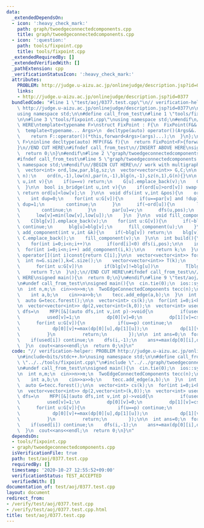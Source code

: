 ```yaml
---
data:
  _extendedDependsOn:
  - icon: ':heavy_check_mark:'
    path: graph/twoedgeconnectedcomponents.cpp
    title: graph/twoedgeconnectedcomponents.cpp
  - icon: ':question:'
    path: tools/fixpoint.cpp
    title: tools/fixpoint.cpp
  _extendedRequiredBy: []
  _extendedVerifiedWith: []
  _pathExtension: cpp
  _verificationStatusIcon: ':heavy_check_mark:'
  attributes:
    PROBLEM: http://judge.u-aizu.ac.jp/onlinejudge/description.jsp?id=0377
    links:
    - http://judge.u-aizu.ac.jp/onlinejudge/description.jsp?id=0377
  bundledCode: "#line 1 \"test/aoj/0377.test.cpp\"\n// verification-helper: PROBLEM\
    \ http://judge.u-aizu.ac.jp/onlinejudge/description.jsp?id=0377\n\n#include<bits/stdc++.h>\n\
    using namespace std;\n\n#define call_from_test\n#line 1 \"tools/fixpoint.cpp\"\
    \n\n#line 3 \"tools/fixpoint.cpp\"\nusing namespace std;\n#endif\n//BEGIN CUT\
    \ HERE\ntemplate<typename F>\nstruct FixPoint : F{\n  FixPoint(F&& f):F(forward<F>(f)){}\n\
    \  template<typename... Args>\n  decltype(auto) operator()(Args&&... args) const{\n\
    \    return F::operator()(*this,forward<Args>(args)...);\n  }\n};\ntemplate<typename\
    \ F>\ninline decltype(auto) MFP(F&& f){\n  return FixPoint<F>{forward<F>(f)};\n\
    }\n//END CUT HERE\n#ifndef call_from_test\n//INSERT ABOVE HERE\nsigned main(){\n\
    \  return 0;\n}\n#endif\n#line 2 \"graph/twoedgeconnectedcomponents.cpp\"\n\n\
    #ifndef call_from_test\n#line 5 \"graph/twoedgeconnectedcomponents.cpp\"\nusing\
    \ namespace std;\n#endif\n//BEGIN CUT HERE\n// work with multigraph\nstruct TwoEdgeConnectedComponents{\n\
    \  vector<int> ord,low,par,blg,sz;\n  vector<vector<int>> G,C;\n\n  TwoEdgeConnectedComponents(int\
    \ n):\n    ord(n,-1),low(n),par(n,-1),blg(n,-1),sz(n,1),G(n){}\n\n  void add_edge(int\
    \ u,int v){\n    if(u==v) return;\n    G[u].emplace_back(v);\n    G[v].emplace_back(u);\n\
    \  }\n\n  bool is_bridge(int u,int v){\n    if(ord[u]>ord[v]) swap(u,v);\n   \
    \ return ord[u]<low[v];\n  }\n\n  void dfs(int v,int &pos){\n    ord[v]=low[v]=pos++;\n\
    \    int dup=0;\n    for(int u:G[v]){\n      if(u==par[v] and !dup){\n       \
    \ dup=1;\n        continue;\n      }\n      if(~ord[u]){\n        low[v]=min(low[v],ord[u]);\n\
    \        continue;\n      }\n      par[u]=v;\n      dfs(u,pos);\n      sz[v]+=sz[u];\n\
    \      low[v]=min(low[v],low[u]);\n    }\n  }\n\n  void fill_component(int v){\n\
    \    C[blg[v]].emplace_back(v);\n    for(int u:G[v]){\n      if(~blg[u]||is_bridge(u,v))\
    \ continue;\n      blg[u]=blg[v];\n      fill_component(u);\n    }\n  }\n\n  void\
    \ add_component(int v,int &k){\n    if(~blg[v]) return;\n    blg[v]=k++;\n   \
    \ C.emplace_back();\n    fill_component(v);\n  }\n\n  int build(){\n    int n=G.size(),pos=0;\n\
    \    for(int i=0;i<n;i++)\n      if(ord[i]<0) dfs(i,pos);\n\n    int k=0;\n  \
    \  for(int i=0;i<n;i++) add_component(i,k);\n\n    return k;\n  }\n\n  const vector<int>&\
    \ operator[](int i)const{return C[i];}\n\n  vector<vector<int>> forest(){\n  \
    \  int n=G.size(),k=C.size();\n    vector<vector<int>> T(k);\n    for(int v=0;v<n;v++)\n\
    \      for(int u:G[v])\n        if(blg[v]!=blg[u])\n          T[blg[v]].emplace_back(blg[u]);\n\
    \    return T;\n  }\n};\n//END CUT HERE\n#ifndef call_from_test\n//INSERT ABOVE\
    \ HERE\nsigned main(){\n  return 0;\n}\n#endif\n#line 9 \"test/aoj/0377.test.cpp\"\
    \n#undef call_from_test\n\nsigned main(){\n  cin.tie(0);\n  ios::sync_with_stdio(0);\n\
    \n  int n,m;\n  cin>>n>>m;\n  TwoEdgeConnectedComponents tecc(n);\n  for(int i=0;i<m;i++){\n\
    \    int a,b;\n    cin>>a>>b;\n    tecc.add_edge(a,b);\n  }\n  int k=tecc.build();\n\
    \  auto G=tecc.forest();\n\n  vector<int> cs(k);\n  for(int i=0;i<k;i++) cs[i]=tecc[i].size();\n\
    \n  vector<vector<int>> dp(2,vector<int>(k,0));\n  vector<int> used(k,0);\n  auto\
    \ dfs=\n    MFP([&](auto dfs,int v,int p)->void{\n          if(used[v]) return;\n\
    \          used[v]=1;\n          dp[0][v]=0;\n          dp[1][v]=cs[v];\n    \
    \      for(int u:G[v]){\n            if(u==p) continue;\n            dfs(u,v);\n\
    \            dp[0][v]+=max(dp[0][u],dp[1][u]);\n            dp[1][v]+=dp[0][u];\n\
    \          }\n          return;\n        });\n\n  int ans=0;\n  for(int i=0;i<k;i++){\n\
    \    if(used[i]) continue;\n    dfs(i,-1);\n    ans+=max(dp[0][i],dp[1][i]);\n\
    \  }\n  cout<<ans<<endl;\n  return 0;\n}\n"
  code: "// verification-helper: PROBLEM http://judge.u-aizu.ac.jp/onlinejudge/description.jsp?id=0377\n\
    \n#include<bits/stdc++.h>\nusing namespace std;\n\n#define call_from_test\n#include\
    \ \"../../tools/fixpoint.cpp\"\n#include \"../../graph/twoedgeconnectedcomponents.cpp\"\
    \n#undef call_from_test\n\nsigned main(){\n  cin.tie(0);\n  ios::sync_with_stdio(0);\n\
    \n  int n,m;\n  cin>>n>>m;\n  TwoEdgeConnectedComponents tecc(n);\n  for(int i=0;i<m;i++){\n\
    \    int a,b;\n    cin>>a>>b;\n    tecc.add_edge(a,b);\n  }\n  int k=tecc.build();\n\
    \  auto G=tecc.forest();\n\n  vector<int> cs(k);\n  for(int i=0;i<k;i++) cs[i]=tecc[i].size();\n\
    \n  vector<vector<int>> dp(2,vector<int>(k,0));\n  vector<int> used(k,0);\n  auto\
    \ dfs=\n    MFP([&](auto dfs,int v,int p)->void{\n          if(used[v]) return;\n\
    \          used[v]=1;\n          dp[0][v]=0;\n          dp[1][v]=cs[v];\n    \
    \      for(int u:G[v]){\n            if(u==p) continue;\n            dfs(u,v);\n\
    \            dp[0][v]+=max(dp[0][u],dp[1][u]);\n            dp[1][v]+=dp[0][u];\n\
    \          }\n          return;\n        });\n\n  int ans=0;\n  for(int i=0;i<k;i++){\n\
    \    if(used[i]) continue;\n    dfs(i,-1);\n    ans+=max(dp[0][i],dp[1][i]);\n\
    \  }\n  cout<<ans<<endl;\n  return 0;\n}\n"
  dependsOn:
  - tools/fixpoint.cpp
  - graph/twoedgeconnectedcomponents.cpp
  isVerificationFile: true
  path: test/aoj/0377.test.cpp
  requiredBy: []
  timestamp: '2020-10-27 12:55:52+09:00'
  verificationStatus: TEST_ACCEPTED
  verifiedWith: []
documentation_of: test/aoj/0377.test.cpp
layout: document
redirect_from:
- /verify/test/aoj/0377.test.cpp
- /verify/test/aoj/0377.test.cpp.html
title: test/aoj/0377.test.cpp
---
```

